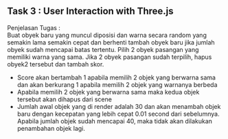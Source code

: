 ## Task 3 : User Interaction with Three.js
Penjelasan Tugas :
<br>Buat obyek baru yang muncul diposisi dan warna secara random yang semakin lama semakin cepat dan berhenti tambah obyek baru jika jumlah obyek sudah mencapai batas tertentu. Pilih 2 obyek pasangan yang memiliki warna yang sama. Jika 2 obyek pasangan sudah terpilih, hapus obyek2 tersebut dan tambah skor.
- Score akan bertambah 1 apabila memilih 2 objek yang berwarna sama dan akan berkurang 1 apabila memilih 2 objek yang warnanya berbeda
- Apabila memilih 2 objek yang berwarna sama maka kedua objek tersebut akan dihapus dari scene
- Jumlah awal objek yang di render adalah 30 dan akan menambah objek baru dengan kecepatan yang lebih cepat 0.01 second dari sebelumnya. Apabila jumlah objek sudah mencapai 40, maka tidak akan dilakukan penambahan objek lagi.
